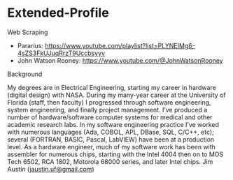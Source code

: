 # Extended-Profile
Web Scraping
  - Pararius: https://www.youtube.com/playlist?list=PLYNEIMg6-4sZS3FkUJuqRrzT9Uccbsyyv
  - John Watson Rooney: https://www.youtube.com/@JohnWatsonRooney



Background

My degrees are in Electrical Engineering, starting my career in hardware (digital design) with NASA. During my many-year career at the University of Florida (staff, then faculty) I progressed through software engineering, system engineering, and finally project management. I’ve produced a number of hardware/software computer systems for medical and other academic research labs. In my software engineering practice I’ve worked with numerous languages (Ada, COBOL, APL, DBase, SQL, C/C++, etc); several (FORTRAN, BASIC, Pascal, LabVIEW) have been at a production level. As a hardware engineer, much of my software work has been with assembler for numerous chips, starting with the Intel 4004 then on to MOS Tech 6502, RCA 1802, Motorola 68000 series, and later Intel chips.
Jim Austin  (jaustin.uf@gmail.com)
